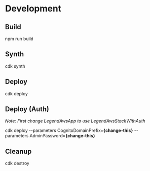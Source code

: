 # Development

## Build
npm run build

## Synth
cdk synth

## Deploy
cdk deploy

## Deploy (Auth)
*Note: First change LegendAwsApp to use LegendAwsStackWithAuth*

cdk deploy --parameters CognitoDomainPrefix=**{change-this}** --parameters AdminPassword=**{change-this}**

## Cleanup
cdk destroy